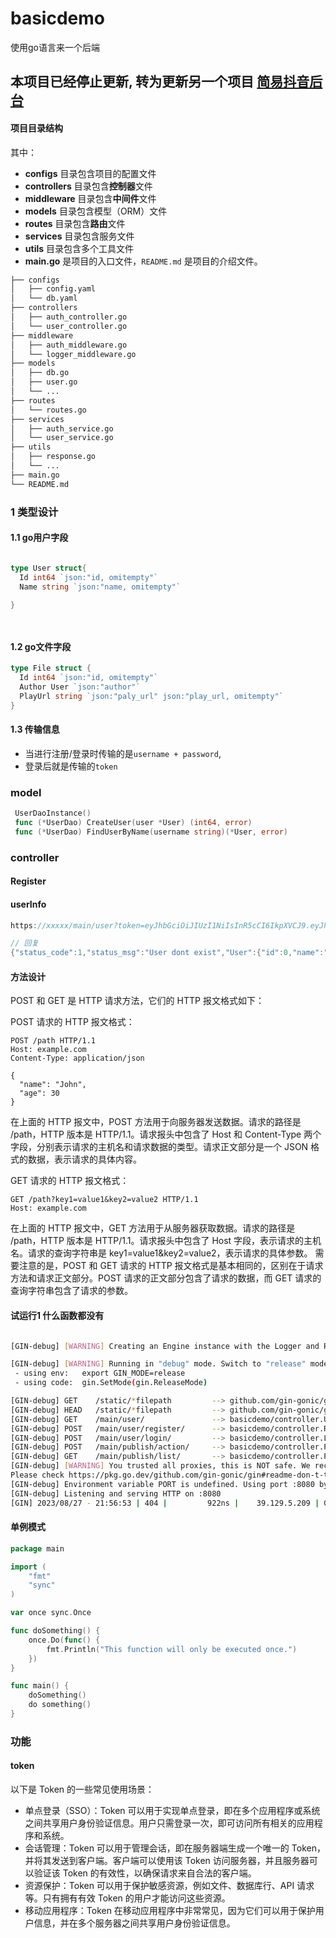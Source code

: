 # basicdemo

使用go语言来一个后端

## 本项目已经停止更新, 转为更新另一个项目 [简易抖音后台](https://github.com/li54426/simple-douyin)




#### 项目目录结构

其中：

- **configs** 目录包含项目的配置文件
- **controllers** 目录包含**控制器**文件
- **middleware** 目录包含**中间件**文件
- **models** 目录包含模型（ORM）文件
- **routes** 目录包含**路由**文件
- **services** 目录包含服务文件
- **utils** 目录包含多个工具文件
- **main.go** 是项目的入口文件，`README.md` 是项目的介绍文件。

```bash
├── configs
│   ├── config.yaml
│   └── db.yaml
├── controllers
│   ├── auth_controller.go
│   └── user_controller.go
├── middleware
│   ├── auth_middleware.go
│   └── logger_middleware.go
├── models
│   ├── db.go
│   ├── user.go
│   └── ...
├── routes
│   └── routes.go
├── services
│   ├── auth_service.go
│   └── user_service.go
├── utils
│   ├── response.go
│   └── ...
├── main.go
└── README.md

```









### 1 类型设计


#### 1.1 go用户字段
```go

type User struct{
  Id int64 `json:"id, omitempty"`
  Name string `json:"name, omitempty"`
  
}




```



#### 1.2 go文件字段

```go
type File struct {
  Id int64 `json:"id, omitempty"`
  Author User `json:"author"`
  PlayUrl string `json:"paly_url" json:"play_url, omitempty"`
}
```




#### 1.3 传输信息
- 当进行注册/登录时传输的是`username + password`, 
- 登录后就是传输的`token`







### model
```go
 UserDaoInstance()
 func (*UserDao) CreateUser(user *User) (int64, error)
 func (*UserDao) FindUserByName(username string)(*User, error)
```




### controller


#### Register




#### userInfo
```go
https://xxxxx/main/user?token=eyJhbGciOiJIUzI1NiIsInR5cCI6IkpXVCJ9.eyJhdWQiOiJsaXF3ZXR0IiwiZXhwIjoxNjkzMjk1MDY3LCJpYXQiOjE2OTMyMDg2NjgsImlzcyI6ImRlbW8iLCJuYmYiOjE2OTMyMDg2Njh9.GWPbzwiNBsCuAeE_dbn21xjAlGpK7Xh683F4-X1NPJc

// 回复
{"status_code":1,"status_msg":"User dont exist","User":{"id":0,"name":""}}
```



#### 方法设计

POST 和 GET 是 HTTP 请求方法，它们的 HTTP 报文格式如下：

POST 请求的 HTTP 报文格式：
```plaintext
POST /path HTTP/1.1
Host: example.com
Content-Type: application/json

{
  "name": "John",
  "age": 30
}
```
在上面的 HTTP 报文中，POST 方法用于向服务器发送数据。请求的路径是 /path，HTTP 版本是 HTTP/1.1。请求报头中包含了 Host 和 Content-Type 两个字段，分别表示请求的主机名和请求数据的类型。请求正文部分是一个 JSON 格式的数据，表示请求的具体内容。

GET 请求的 HTTP 报文格式：
```plaintext
GET /path?key1=value1&key2=value2 HTTP/1.1
Host: example.com
```
在上面的 HTTP 报文中，GET 方法用于从服务器获取数据。请求的路径是 /path，HTTP 版本是 HTTP/1.1。请求报头中包含了 Host 字段，表示请求的主机名。请求的查询字符串是 key1=value1&key2=value2，表示请求的具体参数。
需要注意的是，POST 和 GET 请求的 HTTP 报文格式是基本相同的，区别在于请求方法和请求正文部分。POST 请求的正文部分包含了请求的数据，而 GET 请求的查询字符串包含了请求的参数。





#### 试运行1 什么函数都没有


```bash

[GIN-debug] [WARNING] Creating an Engine instance with the Logger and Recovery middleware already attached.

[GIN-debug] [WARNING] Running in "debug" mode. Switch to "release" mode in production.
 - using env:   export GIN_MODE=release
 - using code:  gin.SetMode(gin.ReleaseMode)

[GIN-debug] GET    /static/*filepath         --> github.com/gin-gonic/gin.(*RouterGroup).createStaticHandler.func1 (3 handlers)
[GIN-debug] HEAD   /static/*filepath         --> github.com/gin-gonic/gin.(*RouterGroup).createStaticHandler.func1 (3 handlers)
[GIN-debug] GET    /main/user/               --> basicdemo/controller.UserInfo (3 handlers)
[GIN-debug] POST   /main/user/register/      --> basicdemo/controller.Register (3 handlers)
[GIN-debug] POST   /main/user/login/         --> basicdemo/controller.Login (3 handlers)
[GIN-debug] POST   /main/publish/action/     --> basicdemo/controller.Publish (3 handlers)
[GIN-debug] GET    /main/publish/list/       --> basicdemo/controller.PublishList (3 handlers)
[GIN-debug] [WARNING] You trusted all proxies, this is NOT safe. We recommend you to set a value.
Please check https://pkg.go.dev/github.com/gin-gonic/gin#readme-don-t-trust-all-proxies for details.
[GIN-debug] Environment variable PORT is undefined. Using port :8080 by default
[GIN-debug] Listening and serving HTTP on :8080
[GIN] 2023/08/27 - 21:56:53 | 404 |         922ns |    39.129.5.209 | GET      "/"
```




#### 单例模式

```go
package main

import (
    "fmt"
    "sync"
)

var once sync.Once

func doSomething() {
    once.Do(func() {
        fmt.Println("This function will only be executed once.")
    })
}

func main() {
    doSomething()
    do something()
}

```




### 功能


#### token
以下是 Token 的一些常见使用场景：
- 单点登录（SSO）：Token 可以用于实现单点登录，即在多个应用程序或系统之间共享用户身份验证信息。用户只需登录一次，即可访问所有相关的应用程序和系统。
- 会话管理：Token 可以用于管理会话，即在服务器端生成一个唯一的 Token，并将其发送到客户端。客户端可以使用该 Token 访问服务器，并且服务器可以验证该 Token 的有效性，以确保请求来自合法的客户端。
- 资源保护：Token 可以用于保护敏感资源，例如文件、数据库行、API 请求等。只有拥有有效 Token 的用户才能访问这些资源。
- 移动应用程序：Token 在移动应用程序中非常常见，因为它们可以用于保护用户信息，并在多个服务器之间共享用户身份验证信息。

